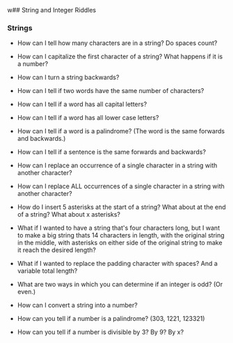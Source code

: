 w## String and Integer Riddles

### Strings

* How can I tell how many characters are in a string? Do spaces count?

* How can I capitalize the first character of a string? What
happens if it is a number?

* How can I turn a string backwards?

* How can I tell if two words have the same number of characters?

* How can I tell if a word has all capital letters?

* How can I tell if a word has all lower case letters?

* How can I tell if a word is a palindrome? (The word is the same forwards and
  backwards.)

* How can I tell if a sentence is the same forwards and backwards?

* How can I replace an occurrence of a single character in a string with another
character?

* How can I replace ALL occurrences of a single character in a string with
another character?

* How do I insert 5 asterisks at the start of a string? What about at the end of
a string? What about x asterisks?

* What if I wanted to have a string that's four characters long, but I want to
make a big string thats 14 characters in length, with the original string in the
middle, with asterisks on either side of the original string to make it reach
the desired length?

* What if I wanted to replace the padding character with spaces? And a variable
total length?

* What are two ways in which you can determine if an integer is odd? (Or even.)

* How can I convert a string into a number?

* How can you tell if a number is a palindrome? (303, 1221, 123321)

* How can you tell if a number is divisible by 3? By 9? By x?
